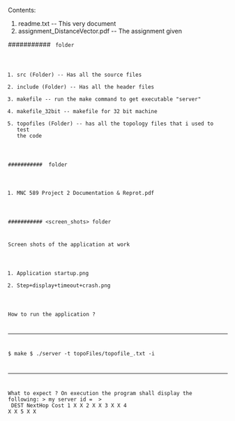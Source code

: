 Contents:

1. readme.txt -- This very document
2. assignment_DistanceVector.pdf -- The assignment given

########### <code> folder

1. src (Folder) -- Has all the source files
2. include (Folder) -- Has all the header files
3. makefile -- run the make command to get executable "server"
4. makefile_32bit -- makefile for 32 bit machine
5. topofiles (Folder) -- has all the topology files that i used to test the code

########### <report> folder

1. MNC 589 Project 2 Documentation & Reprot.pdf

########### <screen_shots> folder

Screen shots of the application at work

1. Application startup.png
2. Step+display+timeout+crash.png


How to run the application ?
*****************************************************************************
$ make
$ ./server -t topoFiles/topofile_<x>.txt -i <updateInterval>
****************************************************************************

What to expect ?
	On execution the program shall display the following:
	> my server id = <id>
	> <routing table based on file read>
	DEST	NextHop	Cost
	1		X		X
	2		X		X
	3		X		X
	4		X		X
	5		X		X

